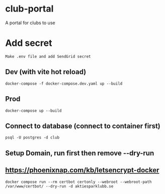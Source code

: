 # club-portal

A portal for clubs to use

# Add secret

`Make .env file and add SendGrid secret`

## Dev (with vite hot reload)

`docker-compose -f docker-compose.dev.yaml up --build`

## Prod

`docker-compose up --build`

## Connect to database (connect to container first)

`psql -U postgres -d club`

## Setup Domain, run first then remove --dry-run

## https://phoenixnap.com/kb/letsencrypt-docker

`docker compose run --rm certbot certonly --webroot --webroot-path /var/www/certbot/ --dry-run -d aktiesparklubb.se`
